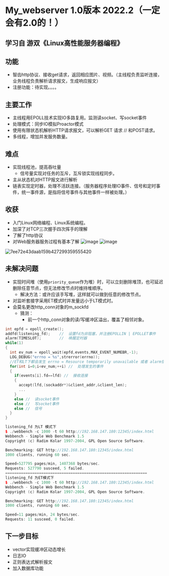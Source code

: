 # My_webserver 1.0版本 2022.2（一定会有2.0的！）

## 学习自 游双《Linux高性能服务器编程》

## 功能
- 智齿http协议、接收get请求，返回相应图片、视频。（主线程负责监听连接，业务线程负责解析请求报文，生成响应报文）
- 注册功能：待实现。。。。

## 主要工作
- 主线程用EPOLL技术实现IO多路复用。监测读socket、写socket事件
- 处理模式：同步IO模拟Proactor模式
- 使用有限状态机解析HTTP请求报文，可以解析GET 请求 //  和POST请求。
- 多线程，增加并发服务数量。

## 难点
- 实现线程池，提高吞吐量
  - 信号量实现对任务的互斥，互斥锁实现线程同步。
- 主从状态机对HTTP报文进行解析
- 链表实现定时器，处理不活跃连接。（服务器程序处理IO事件、信号和定时事件，统一事件源，是指将信号事件与其他事件一样被处理。）


## 收获
- 入门Linux网络编程、Linux系统编程。
- 加深了对TCP三次握手四次挥手的理解
- 了解了http协议
- 对Web服务器服务过程有基本了解
![image](https://user-images.githubusercontent.com/73826377/157267362-16c44478-daa4-433c-b819-88d415db2dcf.png)
![image](https://user-images.githubusercontent.com/73826377/157267912-e83e9c7d-72a4-4e20-9771-f9ce513c4a1e.png)

![7ee72e43daab159b427299359555420](https://user-images.githubusercontent.com/73826377/157266380-aa52e25b-a834-4295-bb06-a2a2ce47137d.png)


## 未解决问题
- 实现时间堆（使用`priority_queue`作为堆）时，可以立刻删除堆顶，也可延迟删除任意节点，但无法修改节点时维持堆顺序。
  - 解决方法：或许应该手写堆，这样就可以做到任意的修改节点。
- 对监听套接字采用ET模式时并发量远小于LT模式时。
- 会莫名更改http_conn对象的m_sockfd
  - 猜测：
     - 前一个http_conn对象的读/写缓冲区溢出，覆盖了相邻对象。
```c++
int epfd = epoll_create();
addfd(listening_fd);    //  设置fd为非阻塞，并注册EPOLLIN | EPOLLET事件
alarm(TIMESLOT);        //  唤醒定时器
while(1)
{
  int ev_num = epoll_wait(epfd,events,MAX_EVENT_NUMEBR,-1);
  LOG_DEBUG("errno = %s",strerror(errno));
  //ET和LT下都会发生 errno = Resource temporarily unavailable 或者 alarm信号打断的Interrupted system call
  for(int i=0;i<ev_num;++i) //  处理发生的事件
  {
    if(events[i].fd==lfd) //  接收连接
    {
      accept(lfd,(sockaddr*)&client_addr,&client_len);
      ...
    }
    else //  读socket事件
    else //  写socket事件
    else //  信号
  }
}

listening_fd 为LT 模式下
$ ./webbench -c 1000 -t 60 http://192.168.147.180:12345/index.html
Webbench - Simple Web Benchmark 1.5
Copyright (c) Radim Kolar 1997-2004, GPL Open Source Software.

Benchmarking: GET http://192.168.147.180:12345/index.html
1000 clients, running 60 sec.

Speed=527795 pages/min, 1407368 bytes/sec.
Requests: 527790 susceed, 5 failed.
===============================================================
listening_fd 为ET模式下
$ ./webbench -c 1000 -t 60 http://192.168.147.180:12345/index.html
Webbench - Simple Web Benchmark 1.5
Copyright (c) Radim Kolar 1997-2004, GPL Open Source Software.

Benchmarking: GET http://192.168.147.180:12345/index.html
1000 clients, running 60 sec.

Speed=11 pages/min, 24 bytes/sec.
Requests: 11 susceed, 0 failed.
```


## 下一步目标
- vector<char>实现缓冲区动态增长
- 日志IO
- 正则表达式解析报文
- 加入数据库功能
